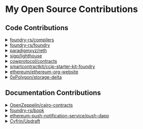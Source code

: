 # My Open Source Contributions

## Code Contributions

<details>
<summary><a href="https://github.com/foundry-rs/compilers">foundry-rs/compilers</a></summary>

- PR [#100](https://github.com/foundry-rs/compilers/pull/100)

</details>

<details>
<summary><a href="https://github.com/foundry-rs/foundry">foundry-rs/foundry</a></summary>

- PR [#7369](https://github.com/foundry-rs/foundry/pull/7369)
- PR [#7389](https://github.com/foundry-rs/foundry/pull/7389)
- PR [#7526](https://github.com/foundry-rs/foundry/pull/7526)
- PR [#7539](https://github.com/foundry-rs/foundry/pull/7539)
- PR [#7588](https://github.com/foundry-rs/foundry/pull/7588)
- PR [#7598](https://github.com/foundry-rs/foundry/pull/7598)
- PR [#7600](https://github.com/foundry-rs/foundry/pull/7600)
- PR [#7731](https://github.com/foundry-rs/foundry/pull/7731)
- PR [#7767](https://github.com/foundry-rs/foundry/pull/7767)

</details>

<details>
<summary><a href="https://github.com/paradigmxyz/reth">paradigmxyz/reth</a></summary>

- PR [#7314](https://github.com/paradigmxyz/reth/pull/7314)
- PR [#8698](https://github.com/paradigmxyz/reth/pull/8698)
- PR [#8718](https://github.com/paradigmxyz/reth/pull/8718)

</details>

<details>
<summary><a href="https://github.com/sigp/lighthouse">sigp/lighthouse</a></summary>

- PR [#5318](https://github.com/sigp/lighthouse/pull/5318)

</details>

<details>
<summary><a href="https://github.com/cowprotocol/contracts">cowprotocol/contracts</a></summary>

- PR [#154](https://github.com/cowprotocol/contracts/pull/154)
- PR [#156](https://github.com/cowprotocol/contracts/pull/156)

</details>


<details>
<summary><a href="https://github.com/smartcontractkit/ccip-starter-kit-foundry">smartcontractkit/ccip-starter-kit-foundry</a></summary>

- PR [#12](https://github.com/smartcontractkit/ccip-starter-kit-foundry/pull/12)

</details>

<details>
<summary><a href="https://github.com/ethereum/ethereum-org-website">ethereum/ethereum-org-website</a></summary>

- PR [#11908](https://github.com/ethereum/ethereum-org-website/pull/11908)

</details>

<details>
<summary><a href="https://github.com/0xPolygon/storage-delta">0xPolygon/storage-delta</a></summary>

- PR [#14](https://github.com/0xPolygon/storage-delta/pull/14)

</details>

## Documentation Contributions

<details>
<summary><a href="https://github.com/OpenZeppelin/cairo-contracts">OpenZeppelin/cairo-contracts</a></summary>

- PR [#986](https://github.com/OpenZeppelin/cairo-contracts/pull/986)

</details>

<details>
<summary><a href="https://github.com/foundry-rs/book">foundry-rs/book</a></summary>

- PR [#1128](https://github.com/foundry-rs/book/pull/1128)
- PR [#1129](https://github.com/foundry-rs/book/pull/1129)

</details>

<details>
<summary><a href="https://github.com/ethereum-push-notification-service/push-dapp">ethereum-push-notification-service/push-dapp</a></summary>

- PR [#1394](https://github.com/ethereum-push-notification-service/push-dapp/pull/1394)

</details>

<details>
<summary><a href="https://github.com/Cyfrin/Updraft">Cyfrin/Updraft</a></summary>

- PR [#55](https://github.com/Cyfrin/Updraft/pull/55)

</details>
